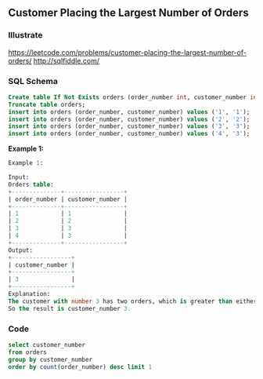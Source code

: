 ## Customer Placing the Largest Number of Orders
### Illustrate
<https://leetcode.com/problems/customer-placing-the-largest-number-of-orders/>
<http://sqlfiddle.com/>

### SQL Schema

```sql
Create table If Not Exists orders (order_number int, customer_number int);
Truncate table orders;
insert into orders (order_number, customer_number) values ('1', '1');
insert into orders (order_number, customer_number) values ('2', '2');
insert into orders (order_number, customer_number) values ('3', '3');
insert into orders (order_number, customer_number) values ('4', '3');
```

**Example 1:**

```sql
Example 1:

Input: 
Orders table:
+--------------+-----------------+
| order_number | customer_number |
+--------------+-----------------+
| 1            | 1               |
| 2            | 2               |
| 3            | 3               |
| 4            | 3               |
+--------------+-----------------+
Output: 
+-----------------+
| customer_number |
+-----------------+
| 3               |
+-----------------+
Explanation: 
The customer with number 3 has two orders, which is greater than either customer 1 or 2 because each of them only has one order. 
So the result is customer_number 3.
```

### Code
```sql
select customer_number
from orders
group by customer_number
order by count(order_number) desc limit 1
```
